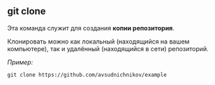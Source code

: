 ## git clone

Эта команда служит для создания **копии репозитория**.

Клонировать можно как локальный (находящийся на вашем компьютере), так и удалённый (находящийся в сети) репозиторий.

*Пример:*

``````
git clone https://github.com/avsudnichnikov/example